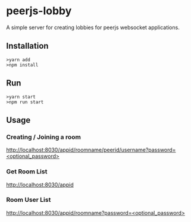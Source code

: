 # peerjs-lobby

A simple server for creating lobbies for peerjs websocket applications.

## Installation

    >yarn add
    >npm install
    
## Run

    >yarn start
    >npm run start
    
## Usage

### Creating / Joining a room

[http://localhost:8030/appid/roomname/peerid/username?password=<optional_password>](http://localhost:8030/appid/roomname/peerid/username?password=<optional_password>)

### Get Room List
[http://localhost:8030/appid](http://localhost:8030/appid)

### Room User List
[http://localhost:8030/appid/roomname?password=<optional_password>](http://localhost:8030/appid/roomname?password=<optional_password>)
